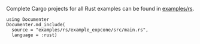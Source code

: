 Complete Cargo projects for all Rust examples can be found in [examples/rs](https://github.com/oxfordcontrol/ClarabelDocs/tree/main/examples/rs).

````@eval
using Documenter
Documenter.md_include(
  source = "examples/rs/example_expcone/src/main.rs",
  language = :rust)
````

